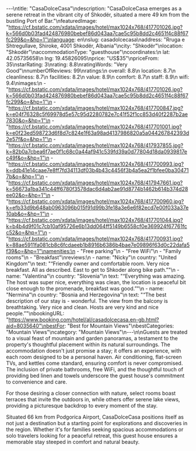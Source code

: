 ---\ntitle: "CasaDolceCasa"\ndescription: "CasaDolceCasa emerges as a serene retreat in the vibrant city of Shkodër, situated a mere 49 km from the bustling Port of Bar."\nfeaturedImage: "https://cf.bstatic.com/xdata/images/hotel/max1024x768/417701026.jpg?k=566d0b03fad424876980bebef86d043aa7cae5c95b8dd2c4651f4c88f67fc299&o=&hp=1"\nlanguage: en\nslug: casadolcecasa\naddress: "Rruga e Shtregullave, Shiroke, 4001 Shkodër, Albania"\ncity: "Shkodër"\nlocation: "Shkodër"\naccommodationType: "guesthouse"\ncoordinates:\n  lat: 42.05735658\n  lng: 19.45826095\nprice: "US$35"\npriceFrom: 35\nstarRating: 3\nrating: 8.8\nratingWords: "Very Good"\nnumberOfReviews: 99\nratings:\n  overall: 8.8\n  location: 8.7\n  cleanliness: 8.7\n  facilities: 8.2\n  value: 8.9\n  comfort: 8.7\n  staff: 8.9\n  wifi: 9.4\nimages:\n  - "https://cf.bstatic.com/xdata/images/hotel/max1024x768/417701026.jpg?k=566d0b03fad424876980bebef86d043aa7cae5c95b8dd2c4651f4c88f67fc299&o=&hp=1"\n  - "https://cf.bstatic.com/xdata/images/hotel/max1024x768/417700847.jpg?k=e04f76328c5f69978d5e57c95d2280782e7c41f52f1cc853d40f2287b2ae7830&o=&hp=1"\n  - "https://cf.bstatic.com/xdata/images/hotel/max1024x768/417701001.jpg?k=e0f23ed598723d6f8d7c824e1f63a98ad4137986820a5a044267842393d2e57f&o=&hp=1"\n  - "https://cf.bstatic.com/xdata/images/hotel/max1024x768/417937855.jpg?k=82b0a7cbea6f7ae0f1c68c0a44af941c539fd39a0d77804d18da0939817ec49f&o=&hp=1"\n  - "https://cf.bstatic.com/xdata/images/hotel/max1024x768/417700993.jpg?k=ddb41e14caae7e8ff7fd34113df03b4b43c4456f3b4a5ea2f1bfee0ba304717b&o=&hp=1"\n  - "https://cf.bstatic.com/xdata/images/hotel/max1024x768/417947661.jpg?k=56673a1ba341c44ff6780f3578dac6d4ab2ae91d8774b1462b614b374d28ee02&o=&hp=1"\n  - "https://cf.bstatic.com/xdata/images/hotel/max1024x768/417700960.jpg?k=efb33d9b648ab0963096b015f91d99b3fe18a3e6e6f82ecd7e00f033a37e10ab&o=&hp=1"\n  - "https://cf.bstatic.com/xdata/images/hotel/max1024x768/417701044.jpg?k=b4b4d9f01c7cb10af95726e6b13dd064ff5149b6558cf0e369924f67761fcc52&o=&hp=1"\n  - "https://cf.bstatic.com/xdata/images/hotel/max1024x768/417700931.jpg?k=88ae5911fa081cb8c6fcdaeeb1b8916b6386b4bae7e09896f63d0c22dafa5f39&o=&hp=1"\namenities:\n  - "Free parking"\n  - "Free WiFi"\n  - "Family rooms"\n  - "Breakfast"\nreviews:\n  - name: "Nicky"\n    country: "United Kingdom"\n    text: "“Friendly owner and comfortable room. Very nice breakfast. All as described. East to get to Shkoder along bike path.”"\n  - name: "Valentina"\n    country: "Slovenia"\n    text: "“Everything was amazing. The host was super nice, everything was clean, the location is peaceful bit close enough to the promenade, breakfast was good.”"\n  - name: "Nermina"\n    country: "Bosnia and Herzegovina"\n    text: "“The best description of our stay is - wonderful. The view from the balcony is breathtaking. Very nice and clean. Hosts are very kind and nice people.”"\nbookingURL: "https://www.booking.com/hotel/al/casadolcecasa.en-gb.html?aid=8035640"\nbestFor: "Best for Mountain Views"\nbestCategories: "Mountain Views"\ncategory: "Mountain Views"\n---\n\nGuests are treated to a visual feast of mountain and garden panoramas, a testament to the property's thoughtful placement within its natural surroundings. The accommodation doesn't just promise a stay; it offers an experience, with each room designed to be a personal haven. Air conditioning, flat-screen TVs, and kettles come standard, ensuring comfort is never compromised. The inclusion of private bathrooms, free WiFi, and the thoughtful touch of providing bed linen and towels underscore the guest house's commitment to convenience and care.

For those desiring a closer connection with nature, select rooms boast terraces that invite the outdoors in, while others offer serene lake views, providing a picturesque backdrop to every moment of the stay.

Situated 66 km from Podgorica Airport, CasaDolceCasa positions itself as not just a destination but a starting point for explorations and discoveries in the region. Whether it's for families seeking spacious accommodations or solo travelers looking for a peaceful retreat, this guest house ensures a memorable stay steeped in comfort and natural beauty.